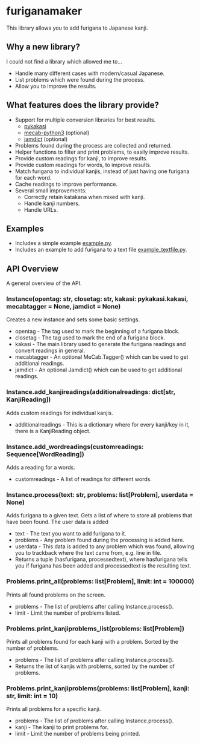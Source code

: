 # furiganamaker
This library allows you to add furigana to Japanese kanji.


## Why a new library?
I could not find a library which allowed me to...
- Handle many different cases with modern/casual Japanese.
- List problems which were found during the process.
- Allow you to improve the results.


## What features does the library provide?
- Support for multiple conversion libraries for best results.
  - [pykakasi](https://github.com/miurahr/pykakasi)
  - [mecab-python3](https://github.com/SamuraiT/mecab-python3) (optional)
  - [jamdict](https://github.com/neocl/jamdict) (optional)
- Problems found during the process are collected and returned.
- Helper functions to filter and print problems, to easily improve results.
- Provide custom readings for kanji, to improve results.
- Provide custom readings for words, to improve results.
- Match furigana to individual kanjis, instead of just having one furigana for each word.
- Cache readings to improve performance.
- Several small improvements:
  - Correctly retain katakana when mixed with kanji.
  - Handle kanji numbers.
  - Handle URLs.


## Examples
- Includes a simple example [example.py](https://github.com/dkollmann/furiganamaker/blob/main/example.py).
- Includes an example to add furigana to a text file [example_textfile.py](https://github.com/dkollmann/furiganamaker/blob/main/example_textfile.py).


## API Overview
A general overview of the API.


### Instance(opentag: str, closetag: str, kakasi: pykakasi.kakasi, mecabtagger = None, jamdict = None)
Creates a new instance and sets some basic settings.

- opentag - The tag used to mark the beginning of a furigana block.
- closetag - The tag used to mark the end of a furigana block.
- kakasi - The main library used to generate the furigana readings and convert readings in general.
- mecabtagger - An optional MeCab.Tagger() which can be used to get additional readings.
- jamdict - An optional Jamdict() which can be used to get additional readings.


### Instance.add_kanjireadings(additionalreadings: dict[str, KanjiReading])
Adds custom readings for individual kanjis.

- additionalreadings - This is a dictionary where for every kanji/key in it, there is a KanjiReading object.


### Instance.add_wordreadings(customreadings: Sequence[WordReading])
Adds a reading for a words.

- customreadings - A list of readings for different words.


### Instance.process(text: str, problems: list[Problem], userdata = None)
Adds furigana to a given text. Gets a list of where to store all problems that have been found. The user data is added

- text - The text you want to add furigana to it.
- problems - Any problem found during the processing is added here.
- userdata - This data is added to any problem which was found, allowing you to trackback where the text came from, e.g. line in file.
- Returns a tuple (hasfurigana, processedtext), where hasfurigana tells you if furigana has been added and processedtext is the resulting text.


### Problems.print_all(problems: list[Problem], limit: int = 100000)
Prints all found problems on the screen.

- problems - The list of problems after calling Instance.process().
- limit - Limit the number of problems listed.


### Problems.print_kanjiproblems_list(problems: list[Problem])
Prints all problems found for each kanji with a problem. Sorted by the number of problems.

- problems - The list of problems after calling Instance.process().
- Returns the list of kanjis with problems, sorted by the number of problems.


### Problems.print_kanjiproblems(problems: list[Problem], kanji: str, limit: int = 10)
Prints all problems for a specific kanji.

- problems - The list of problems after calling Instance.process().
- kanji - The kanji to print problems for.
- limit - Limit the number of problems being printed.
